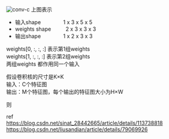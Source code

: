 
![conv-c](https://github.com/lix19937/dnn-cookbook/assets/38753233/e18e8f26-37ec-4c28-a75c-36c1735edece)
上图表示  
+ 输入shape&emsp;&emsp;&emsp;&emsp; 1 x 3 x 5 x 5    
+ weights shape&emsp;&emsp;&ensp; 2 x 3 x 3 x 3
+ 输出shape&emsp;&emsp;&emsp;&emsp; 1 x 2 x 3 x 3

weights[0, :, :, :]   表示第1组weights   
weights[1, :, :, :]   表示第2组weights   
两组weights 都作用同一个输入    

假设卷积核的尺寸是K×K    
输入：C个特征图  
输出：M个特征图，每个输出的特征图大小为H×W    

则






ref   
https://blog.csdn.net/sinat_28442665/article/details/113738818  
https://blog.csdn.net/liusandian/article/details/79069926   

